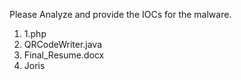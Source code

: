 Please Analyze and provide the IOCs for the malware.

1. 1.php
2. QRCodeWriter.java
3. Final_Resume.docx
4. Joris
